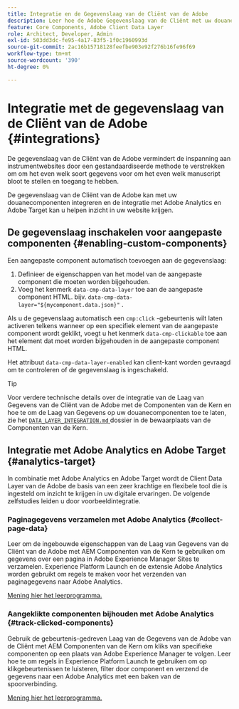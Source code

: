 ```yaml
---
title: Integratie en de Gegevenslaag van de Cliënt van de Adobe
description: Leer hoe de Adobe Gegevenslaag van de Cliënt met uw douanecomponenten kan integreren en hoe de integratie met Adobe Analytics en Adobe Target u kan helpen inzicht in uw website krijgen
feature: Core Components, Adobe Client Data Layer
role: Architect, Developer, Admin
exl-id: 503dd3dc-fe95-4a17-83f5-1f0c1960993d
source-git-commit: 2ac16b15718128feefbe903e92f276b16fe96f69
workflow-type: tm+mt
source-wordcount: '390'
ht-degree: 0%

---
```


# Integratie met de gegevenslaag van de Cliënt van de Adobe {#integrations}

De gegevenslaag van de Cliënt van de Adobe vermindert de inspanning aan instrumentwebsites door een gestandaardiseerde methode te verstrekken om om het even welk soort gegevens voor om het even welk manuscript bloot te stellen en toegang te hebben.

De gegevenslaag van de Cliënt van de Adobe kan met uw douanecomponenten integreren en de integratie met Adobe Analytics en Adobe Target kan u helpen inzicht in uw website krijgen.

## De gegevenslaag inschakelen voor aangepaste componenten {#enabling-custom-components}

Een aangepaste component automatisch toevoegen aan de gegevenslaag:

1. Definieer de eigenschappen van het model van de aangepaste component die moeten worden bijgehouden.
1. Voeg het kenmerk `data-cmp-data-layer` toe aan de aangepaste component HTML. bijv. `data-cmp-data-layer="${mycomponent.data.json}"` .

Als u de gegevenslaag automatisch een `cmp:click` -gebeurtenis wilt laten activeren telkens wanneer op een specifiek element van de aangepaste component wordt geklikt, voegt u het kenmerk `data-cmp-clickable` toe aan het element dat moet worden bijgehouden in de aangepaste component HTML.

Het attribuut `data-cmp-data-layer-enabled` kan client-kant worden gevraagd om te controleren of de gegevenslaag is ingeschakeld.

>[!TIP]
>
>Voor verdere technische details over de integratie van de Laag van Gegevens van de Cliënt van de Adobe met de Componenten van de Kern en hoe te om de Laag van Gegevens op uw douanecomponenten toe te laten, zie het [`DATA_LAYER_INTEGRATION.md` ](https://github.com/adobe/aem-core-wcm-components/blob/master/DATA_LAYER_INTEGRATION.md) dossier in de bewaarplaats van de Componenten van de Kern.

## Integratie met Adobe Analytics en Adobe Target {#analytics-target}

In combinatie met Adobe Analytics en Adobe Target wordt de Client Data Layer van de Adobe de basis van een zeer krachtige en flexibele tool die is ingesteld om inzicht te krijgen in uw digitale ervaringen. De volgende zelfstudies leiden u door voorbeeldintegratie.

### Paginagegevens verzamelen met Adobe Analytics {#collect-page-data}

Leer om de ingebouwde eigenschappen van de Laag van Gegevens van de Cliënt van de Adobe met AEM Componenten van de Kern te gebruiken om gegevens over een pagina in Adobe Experience Manager Sites te verzamelen. Experience Platform Launch en de extensie Adobe Analytics worden gebruikt om regels te maken voor het verzenden van paginagegevens naar Adobe Analytics.

[ Mening hier het leerprogramma.](https://experienceleague.adobe.com/docs/experience-manager-learn/sites/integrations/analytics/collect-data-analytics.html)

### Aangeklikte componenten bijhouden met Adobe Analytics {#track-clicked-components}

Gebruik de gebeurtenis-gedreven Laag van de Gegevens van de Adobe van de Cliënt met AEM Componenten van de Kern om kliks van specifieke componenten op een plaats van Adobe Experience Manager te volgen. Leer hoe te om regels in Experience Platform Launch te gebruiken om op klikgebeurtenissen te luisteren, filter door component en verzend de gegevens naar een Adobe Analytics met een baken van de spoorverbinding.

[ Mening hier het leerprogramma.](https://experienceleague.adobe.com/docs/experience-manager-learn/sites/integrations/analytics/track-clicked-component.html)
